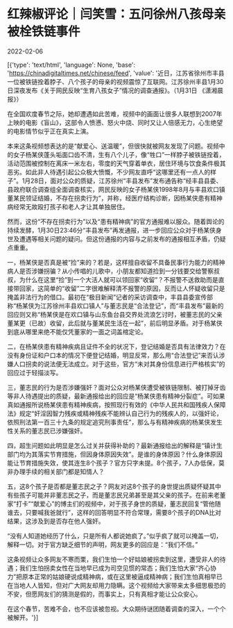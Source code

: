 # 红辣椒评论｜闫笑雪：五问徐州八孩母亲被栓铁链事件

2022-02-06

[{'type': 'text/html', 'language': None, 'base': 'https://chinadigitaltimes.net/chinese/feed', 'value': '近日，江苏省徐州市丰县一位被铁链拴着脖子、八个孩子的母亲的视频震惊了互联网。江苏徐州丰县1月30日深夜发布《关于网民反映“生育八孩女子”情况的调查通报》。（1月31日 《潇湘晨报》）

在全国欢度春节之际，她却遭遇如此苦难，视频中的画面让很多人联想到2007年上映的电影《盲山》，这部令人愤懑、怒火中烧、同时又让人倍感无力，心生绝望的电影情节似乎正在真实上演。

本来这条视频想表达的是“献爱心、送温暖”，但很快就被网友发现了问题。视频中的女子杨某侠蓬头垢面口齿不清，生有八个儿子，像“牲口”一样脖子被铁链拴着，活动范围被控制在离床一米左右，零度的天气穿着单衣，居住环境与饮食条件极其恶劣。如此非人待遇引起公众极大愤慨，不少网友直呼“这哪里还有一点人的样子”。1月28日，面对公众的质疑，江苏徐州“丰县发布”发布通告称“经丰县县委、县政府联合调查组全面调查核实，网民反映的女子杨某侠1998年8月与丰县欢口镇董某民领证结婚，不存在拐卖行为”，并称，经医疗结构诊断，因杨某侠患有精神病经常无故殴打孩子和老人才让其单独居住。

然而，这份“不存在拐卖行为”以及“患有精神病”的官方通报难以服众。随着舆论的持续发酵，1月30日23:46分“丰县发布”再发通报，进一步回应公众对于杨某侠身世及遭遇等相关问题的疑问。但这份通报的内容与之前发布的通报相互矛盾，仍疑点重重。

一，杨某侠是否真是被“捡”来的？若是，这样擅自收留不具备民事行为能力的精神病人是否涉嫌拐骗？从小传唱的儿歌中，小朋友都知道捡到一分钱要交给警察叔叔，为什么在这里“捡”到一个大活人就可以领回家“收留”？不报警不送救助而是直接带回家，这简单的“收留”二字很难解释清不报警的原因，反而让人怀疑收留只是掩盖非法行为的借口。最初在“极目新闻”记者的采访调查中，丰县县委宣传部称“杨某侠为江苏徐州丰县欢口镇人”与董志民是“合法登记”，而“丰县发布”最新的回应则又称“杨某侠是在欢口镇与山东鱼台县交界处流浪乞讨时，被董志民的父亲董某更（已故）收留，此后就与董某民生活在一起”，前后明显矛盾。对于杨某侠到底从哪里来绝不能仅凭董家的一面之词盖棺定论。

二，在杨某侠患有精神疾病且证件不全的状况下，登记结婚是否具有法律效力？在没有身份证和户口本的情况下便登记结婚，明显反常，那么用“合法登记”来否认涉嫌人口拐卖的说法便无法成立。对于这些，官方“未对其身份信息进行严格核实”的回应过于轻描淡写。

三，董志民的行为是否涉嫌强奸？面对公众对杨某侠遭受被铁链限制、被打掉牙齿等非人待遇提出的质疑，最新通报给出的回应是“杨某侠患有精神分裂症”。可如果真如通报所说杨某侠患有精神疾病，按照现行有效的《中华人民共和国残疾人保障法》规定“奸淫因智力残疾或精神残疾不能辨认自己行为的残疾人的，以强奸论，依照刑法第一百三十九条的规定追究刑事责任”，那么与有精神疾病的杨某侠发生性关系的董志民已涉嫌强奸。

四，超生问题如此明显是怎么过关并获得补助的？最新通报给出的解释是“镇计生部门均为其落实节育措施，但因身体原因失效”。是谁的身体原因？什么身体原因能让节育措施失效，使其连生8个孩子？官方只字未提。8个孩子，7人办低保，莫非办理手续的相关部门都是知情人？

五，这8个孩子是否都是董志民之子？网友对这8个孩子的身世提出质疑怀疑其中有些孩子可能并非董志民之子，而是董志民兄弟甚至是其父亲的孩子。在前来老董家“打卡”“献爱心”的博主们的视频中，对于孩子身世的质疑，董志民回复“管他随谁去，只要喊我爸就行”，这样的回答明显不符合常理，需要8个孩子的DNA比对结果，这涉及到是否存在他人强奸。

“没有人知道她经历了什么，只是所有人都说她疯了。”似乎疯了就可以掩盖一切，解释一切。对于官方缺乏细节的声明，网友更多的回应是：“我们不信。”

这条视频让众多网友不寒而栗，我们生怕一个好姑娘被拐卖到这里，遭受非人的待遇；我们生怕拐卖女性在当地早已成为司空见惯的常态；我们生怕大家“齐心协力”把原本正常的姑娘硬说成精神病，或在这里被逼成精神病；我们生怕真相早已在当地人人皆知，但对广大网友却用力隐瞒。这个视频给大家带来太多细思极恐的不安，但愿网友们的猜测是假的，而事实上，只有真相才能让公众安心。

在这个春节，苦难不会，也不应该被忽视。大众期待谜团随着调查的深入，一个个被解开。'}]